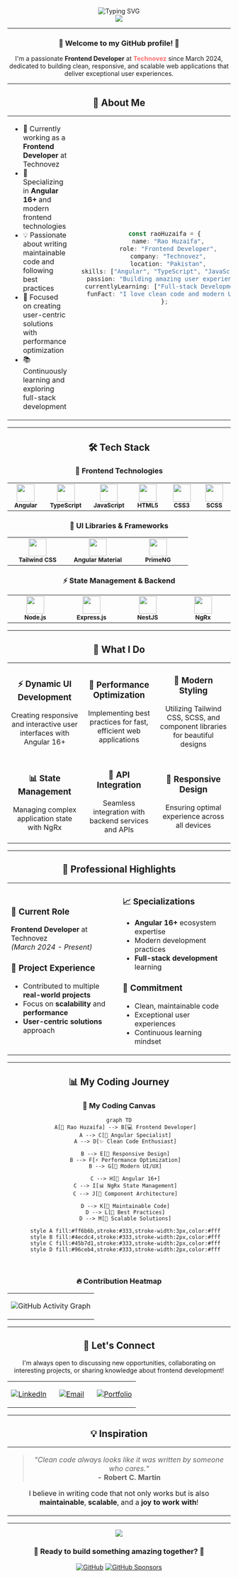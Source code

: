 <div align="center">
  <img src="https://readme-typing-svg.herokuapp.com?font=Fira+Code&pause=1000&color=00D2FF&center=true&vCenter=true&width=435&lines=Hi+there%2C+I'm+Rao+Huzaifa+%F0%9F%91%8B;Frontend+Developer+%7C+Angular+Specialist;Clean+Code+Enthusiast+%F0%9F%94%A5" alt="Typing SVG" />
</div>

<div align="center">
  <img src="https://capsule-render.vercel.app/api?type=waving&color=gradient&customColorList=6,11,20&height=300&section=header&text=Rao%20Huzaifa&fontSize=80&fontAlignY=40&desc=Frontend%20Developer%20%7C%20Angular%20Specialist&descAlignY=55&descAlign=center" />
</div>

---

<div align="center">
  
### 🌟 **Welcome to my GitHub profile!** 🌟

I'm a passionate **Frontend Developer** at **<span style="color: #FF6B6B;">Technovez</span>** since March 2024, dedicated to building clean, responsive, and scalable web applications that deliver exceptional user experiences.

</div>

---

<div align="center">
  
## 💼 **About Me**

<table>
<tr>
<td width="50%">

- 🔭 Currently working as a **Frontend Developer** at Technovez
- 🌱 Specializing in **Angular 16+** and modern frontend technologies
- 💡 Passionate about writing maintainable code and following best practices
- 🎯 Focused on creating user-centric solutions with performance optimization
- 📚 Continuously learning and exploring full-stack development

</td>
<td width="50%">

<div align="center">
  
```typescript
const raoHuzaifa = {
  name: "Rao Huzaifa",
  role: "Frontend Developer",
  company: "Technovez",
  location: "Pakistan",
  skills: ["Angular", "TypeScript", "JavaScript"],
  passion: "Building amazing user experiences",
  currentlyLearning: ["Full-stack Development"],
  funFact: "I love clean code and modern UI/UX"
};
```

</div>

</td>
</tr>
</table>

</div>

---

<div align="center">
  
## 🛠️ **Tech Stack**

### **🎨 Frontend Technologies**

<table>
<tr>
<td align="center" width="120">
  <img src="https://cdn.jsdelivr.net/gh/devicons/devicon/icons/angular/angular-original.svg" width="40" height="40" />
  <br />
  <sub><b>Angular</b></sub>
</td>
<td align="center" width="120">
  <img src="https://cdn.jsdelivr.net/gh/devicons/devicon/icons/typescript/typescript-original.svg" width="40" height="40" />
  <br />
  <sub><b>TypeScript</b></sub>
</td>
<td align="center" width="120">
  <img src="https://cdn.jsdelivr.net/gh/devicons/devicon/icons/javascript/javascript-original.svg" width="40" height="40" />
  <br />
  <sub><b>JavaScript</b></sub>
</td>
<td align="center" width="120">
  <img src="https://cdn.jsdelivr.net/gh/devicons/devicon/icons/html5/html5-original.svg" width="40" height="40" />
  <br />
  <sub><b>HTML5</b></sub>
</td>
<td align="center" width="120">
  <img src="https://cdn.jsdelivr.net/gh/devicons/devicon/icons/css3/css3-original.svg" width="40" height="40" />
  <br />
  <sub><b>CSS3</b></sub>
</td>
<td align="center" width="120">
  <img src="https://cdn.jsdelivr.net/gh/devicons/devicon/icons/sass/sass-original.svg" width="40" height="40" />
  <br />
  <sub><b>SCSS</b></sub>
</td>
</tr>
</table>

### **🎯 UI Libraries & Frameworks**

<table>
<tr>
<td align="center" width="120">
  <img src="https://upload.wikimedia.org/wikipedia/commons/thumb/d/d5/Tailwind_CSS_Logo.svg/2048px-Tailwind_CSS_Logo.svg.png" width="40" height="40" />
  <br />
  <sub><b>Tailwind CSS</b></sub>
</td>
<td align="center" width="120">
  <img src="https://cdn.jsdelivr.net/gh/devicons/devicon/icons/materialui/materialui-original.svg" width="40" height="40" />
  <br />
  <sub><b>Angular Material</b></sub>
</td>
<td align="center" width="120">
  <img src="https://primefaces.org/cdn/primeng/images/primeng-logo-dark.svg" width="40" height="40" />
  <br />
  <sub><b>PrimeNG</b></sub>
</td>
</tr>
</table>

### **⚡ State Management & Backend**

<table>
<tr>
<td align="center" width="120">
  <img src="https://cdn.jsdelivr.net/gh/devicons/devicon/icons/nodejs/nodejs-original.svg" width="40" height="40" />
  <br />
  <sub><b>Node.js</b></sub>
</td>
<td align="center" width="120">
  <img src="https://cdn.jsdelivr.net/gh/devicons/devicon/icons/express/express-original.svg" width="40" height="40" />
  <br />
  <sub><b>Express.js</b></sub>
</td>
<td align="center" width="120">
  <img src="https://nestjs.com/img/logo-small.svg" width="40" height="40" />
  <br />
  <sub><b>NestJS</b></sub>
</td>
<td align="center" width="120">
  <img src="https://ngrx.io/assets/images/badge.svg" width="40" height="40" />
  <br />
  <sub><b>NgRx</b></sub>
</td>
</tr>
</table>

</div>

---

<div align="center">
  
## 🎯 **What I Do**

<table>
<tr>
<td width="33%" align="center">

### ⚡ **Dynamic UI Development**

Creating responsive and interactive user interfaces with Angular 16+

</td>
<td width="33%" align="center">

### 🔧 **Performance Optimization**

Implementing best practices for fast, efficient web applications

</td>
<td width="33%" align="center">

### 🎨 **Modern Styling**

Utilizing Tailwind CSS, SCSS, and component libraries for beautiful designs

</td>
</tr>
<tr>
<td width="33%" align="center">

### 📊 **State Management**

Managing complex application state with NgRx

</td>
<td width="33%" align="center">

### 🔌 **API Integration**

Seamless integration with backend services and APIs

</td>
<td width="33%" align="center">

### 📱 **Responsive Design**

Ensuring optimal experience across all devices

</td>
</tr>
</table>

</div>

---

<div align="center">
  
## 🌟 **Professional Highlights**

<table>
<tr>
<td width="50%">

### 💼 **Current Role**

**Frontend Developer** at Technovez  
_(March 2024 - Present)_

### 🚀 **Project Experience**

- Contributed to multiple **real-world projects**
- Focus on **scalability** and **performance**
- **User-centric solutions** approach

</td>
<td width="50%">

### 📈 **Specializations**

- **Angular 16+** ecosystem expertise
- Modern development practices
- **Full-stack development** learning

### 🎯 **Commitment**

- Clean, maintainable code
- Exceptional user experiences
- Continuous learning mindset

</td>
</tr>
</table>

</div>

---

<div align="center">
  
## 📊 **My Coding Journey**

<div align="center">
  
### 🎨 **My Coding Canvas**

```mermaid
graph TD
    A[🚀 Rao Huzaifa] --> B[💻 Frontend Developer]
    A --> C[🎯 Angular Specialist]
    A --> D[✨ Clean Code Enthusiast]

    B --> E[📱 Responsive Design]
    B --> F[⚡ Performance Optimization]
    B --> G[🎨 Modern UI/UX]

    C --> H[🔧 Angular 16+]
    C --> I[📊 NgRx State Management]
    C --> J[🎪 Component Architecture]

    D --> K[📝 Maintainable Code]
    D --> L[🔄 Best Practices]
    D --> M[🚀 Scalable Solutions]

    style A fill:#ff6b6b,stroke:#333,stroke-width:3px,color:#fff
    style B fill:#4ecdc4,stroke:#333,stroke-width:2px,color:#fff
    style C fill:#45b7d1,stroke:#333,stroke-width:2px,color:#fff
    style D fill:#96ceb4,stroke:#333,stroke-width:2px,color:#fff
```

</div>

<br>

<div align="center">
  
### 🔥 **Contribution Heatmap**

<table>
<tr>
<td width="100%" align="center">

![GitHub Activity Graph](https://github-readme-activity-graph.vercel.app/graph?username=RaoHuzaifa232&theme=github&hide_border=true&area=true&custom_title=My%20Coding%20Activity&hide_title=false&line=FF6B6B&point=4ECDC4&area_color=58A6FF)

</td>
</tr>
</table>

</div>

</div>

---

<div align="center">
  
## 🤝 **Let's Connect**

I'm always open to discussing new opportunities, collaborating on interesting projects, or sharing knowledge about frontend development!

<table>
<tr>
<td width="33%" align="center">

[![LinkedIn](https://img.shields.io/badge/LinkedIn-0077B5?style=for-the-badge&logo=linkedin&logoColor=white&labelColor=0077B5)](https://linkedin.com/in/your-profile)

</td>
<td width="33%" align="center">

[![Email](https://img.shields.io/badge/Email-D14836?style=for-the-badge&logo=gmail&logoColor=white&labelColor=D14836)](mailto:your.email@example.com)

</td>
<td width="33%" align="center">

[![Portfolio](https://img.shields.io/badge/Portfolio-000000?style=for-the-badge&logo=About.me&logoColor=white&labelColor=000000)](https://your-portfolio.com)

</td>
</tr>
</table>

</div>

---

<div align="center">
  
## 💡 **Inspiration**

<table>
<tr>
<td width="100%" align="center">

> _"Clean code always looks like it was written by someone who cares."_  
> **- Robert C. Martin**

I believe in writing code that not only works but is also **maintainable**, **scalable**, and a **joy to work with**!

</td>
</tr>
</table>

</div>

---

<div align="center">
  
<img src="https://capsule-render.vercel.app/api?type=waving&color=gradient&customColorList=6,11,20&height=200&section=footer&text=Thanks%20for%20visiting!&fontSize=50&fontAlignY=65&desc=Feel%20free%20to%20explore%20my%20repositories&descAlignY=85&descAlign=center" />

### 🚀 **Ready to build something amazing together?** 🚀

[![GitHub](https://img.shields.io/badge/GitHub-100000?style=for-the-badge&logo=github&logoColor=white)](https://github.com/RaoHuzaifa232)
[![GitHub Sponsors](https://img.shields.io/badge/Sponsor-30363D?style=for-the-badge&logo=GitHub-Sponsors&logoColor=#EA4AAA)](https://github.com/sponsors/RaoHuzaifa232)

</div>
